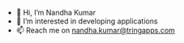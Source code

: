 - 👋 Hi, I’m Nandha Kumar
- 👀 I’m interested in developing applications
- 📫 Reach me on nandha.kumar@tringapps.com

<!---
Nandhakumarnk22/Nandhakumarnk22 is a ✨ special ✨ repository because its `README.md` (this file) appears on your GitHub profile.
You can click the Preview link to take a look at your changes.
--->
